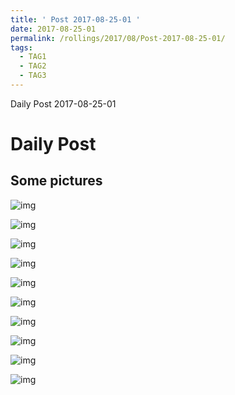```yaml
---
title: ' Post 2017-08-25-01 ' 
date: 2017-08-25-01
permalink: /rollings/2017/08/Post-2017-08-25-01/
tags:
  - TAG1
  - TAG2
  - TAG3
---
```


Daily Post 2017-08-25-01

Daily Post
======

Some pictures
------

![img](/files/personal-blog/2017-08-25-01/01.jpg)

![img](/files/personal-blog/2017-08-25-01/02.jpg)

![img](/files/personal-blog/2017-08-25-01/03.jpg)

![img](/files/personal-blog/2017-08-25-01/04.jpg)

![img](/files/personal-blog/2017-08-25-01/05.jpg)

![img](/files/personal-blog/2017-08-25-01/06.jpg)

![img](/files/personal-blog/2017-08-25-01/07.jpg)

![img](/files/personal-blog/2017-08-25-01/08.jpg)

![img](/files/personal-blog/2017-08-25-01/09.jpg)

![img](/files/personal-blog/2017-08-25-01/10.jpg)


